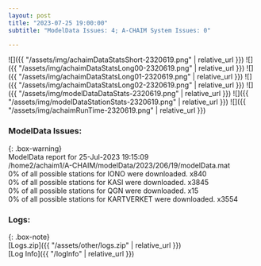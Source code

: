 ```yaml
---
layout: post
title: "2023-07-25 19:00:00"
subtitle: "ModelData Issues: 4; A-CHAIM System Issues: 0"

---
```


![]({{ "/assets/img/achaimDataStatsShort-2320619.png" | relative_url }})
![]({{ "/assets/img/achaimDataStatsLong00-2320619.png" | relative_url }})
![]({{ "/assets/img/achaimDataStatsLong01-2320619.png" | relative_url }})
![]({{ "/assets/img/achaimDataStatsLong02-2320619.png" | relative_url }})
![]({{ "/assets/img/modelDataDataStats-2320619.png" | relative_url }})
![]({{ "/assets/img/modelDataStationStats-2320619.png" | relative_url }})
![]({{ "/assets/img/achaimRunTime-2320619.png" | relative_url }})


### ModelData Issues:  
  
{: .box-warning}  
 ModelData report for 25-Jul-2023 19:15:09   
 /home2/achaim1/A-CHAIM/modelData/2023/206/19/modelData.mat   
 0% of all possible stations for IONO were downloaded. x840   
 0% of all possible stations for KASI were downloaded. x3845   
 0% of all possible stations for QGN were downloaded. x15   
 0% of all possible stations for KARTVERKET were downloaded. x3554   
  


### Logs:  
  
{: .box-note}  
[Logs.zip]({{ "/assets/other/logs.zip" | relative_url }})  
[Log Info]({{ "/logInfo" | relative_url }})  
